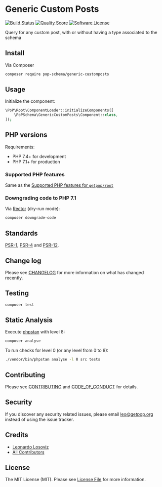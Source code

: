 # Generic Custom Posts

[![Build Status][ico-travis]][link-travis]
[![Quality Score][ico-code-quality]][link-code-quality]
[![Software License][ico-license]](LICENSE.md)

<!--
[![Latest Version on Packagist][ico-version]][link-packagist]
[![Coverage Status][ico-scrutinizer]][link-scrutinizer]
[![Total Downloads][ico-downloads]][link-downloads]
-->

Query for any custom post, with or without having a type associated to the schema

## Install

Via Composer

``` bash
composer require pop-schema/generic-customposts
```

## Usage

Initialize the component:

``` php
\PoP\Root\ComponentLoader::initializeComponents([
    \PoPSchema\GenericCustomPosts\Component::class,
]);
```

## PHP versions

Requirements:

- PHP 7.4+ for development
- PHP 7.1+ for production

### Supported PHP features

Same as the [Supported PHP features for `getpop/root`](https://github.com/getpop/root/#supported-php-features)

### Downgrading code to PHP 7.1

Via [Rector](https://github.com/rectorphp/rector) (dry-run mode):

```bash
composer downgrade-code
```

## Standards

[PSR-1](https://www.php-fig.org/psr/psr-1), [PSR-4](https://www.php-fig.org/psr/psr-4) and [PSR-12](https://www.php-fig.org/psr/psr-12).

## Change log

Please see [CHANGELOG](CHANGELOG.md) for more information on what has changed recently.

## Testing

``` bash
composer test
```

## Static Analysis

Execute [phpstan](https://github.com/phpstan/phpstan) with level 8:

``` bash
composer analyse
```

To run checks for level 0 (or any level from 0 to 8):

``` bash
./vendor/bin/phpstan analyse -l 0 src tests
```

## Contributing

Please see [CONTRIBUTING](CONTRIBUTING.md) and [CODE_OF_CONDUCT](CODE_OF_CONDUCT.md) for details.

## Security

If you discover any security related issues, please email leo@getpop.org instead of using the issue tracker.

## Credits

- [Leonardo Losoviz][link-author]
- [All Contributors][link-contributors]

## License

The MIT License (MIT). Please see [License File](LICENSE.md) for more information.

[ico-version]: https://img.shields.io/packagist/v/pop-schema/generic-customposts.svg?style=flat-square
[ico-license]: https://img.shields.io/badge/license-MIT-brightgreen.svg?style=flat-square
[ico-travis]: https://img.shields.io/travis/pop-schema/generic-customposts/master.svg?style=flat-square
[ico-scrutinizer]: https://img.shields.io/scrutinizer/coverage/g/pop-schema/generic-customposts.svg?style=flat-square
[ico-code-quality]: https://img.shields.io/scrutinizer/g/pop-schema/generic-customposts.svg?style=flat-square
[ico-downloads]: https://img.shields.io/packagist/dt/pop-schema/generic-customposts.svg?style=flat-square

[link-packagist]: https://packagist.org/packages/pop-schema/generic-customposts
[link-travis]: https://travis-ci.org/pop-schema/generic-customposts
[link-scrutinizer]: https://scrutinizer-ci.com/g/pop-schema/generic-customposts/code-structure
[link-code-quality]: https://scrutinizer-ci.com/g/pop-schema/generic-customposts
[link-downloads]: https://packagist.org/packages/pop-schema/generic-customposts
[link-author]: https://github.com/leoloso
[link-contributors]: ../../contributors
